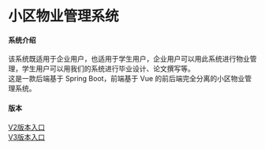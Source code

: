 # 小区物业管理系统

#### 系统介绍
该系统既适用于企业用户，也适用于学生用户，企业用户可以用此系统进行物业管理，学生用户可以用我们的系统进行毕业设计、论文撰写等。  
这是一款后端基于 Spring Boot，前端基于 Vue 的前后端完全分离的小区物业管理系统。

#### 版本
[V2版本入口](https://github.com/xiaohudu999/community-v2)  
[V3版本入口](https://github.com/xiaohudu999/community-v3)

